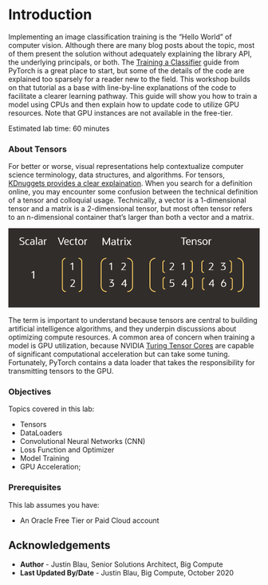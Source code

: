 # Introduction

Implementing an image classification training is the “Hello World” of computer vision. Although there are many blog posts about the topic, most of them present the solution without adequately explaining the library API, the underlying principals, or both. The [Training a Classifier](https://pytorch.org/tutorials/beginner/blitz/cifar10_tutorial.html) guide from PyTorch is a great place to start, but some of the details of the code are explained too sparsely for a reader new to the field. This workshop builds on that tutorial as a base with line-by-line explanations of the code to facilitate a clearer learning pathway. This guide will show you how to train a model using CPUs and then explain how to update code to utilize GPU resources. Note that GPU instances are not available in the free-tier.

Estimated lab time: 60 minutes

### About Tensors

For better or worse, visual representations help contextualize computer science terminology, data structures, and algorithms. For tensors, [KDnuggets provides a clear explaination](https://www.kdnuggets.com/2018/05/wtf-tensor.html). When you search for a definition online, you may encounter some confusion between the technical definition of a tensor and colloquial usage. Technically, a vector is a 1-dimensional tensor and a matrix is a 2-dimensional tensor, but most often tensor refers to an n-dimensional container that’s larger than both a vector and a matrix.

![Visual Representation of different-sized tensors](images/tensor.png)

The term is important to understand because tensors are central to building artificial intelligence algorithms, and they underpin discussions about optimizing compute resources. A common area of concern when training a model is GPU utilization, because NVIDIA [Turing Tensor Cores](https://www.nvidia.com/en-us/data-center/tensor-cores/) are capable of significant computational acceleration but can take some tuning. Fortunately, PyTorch contains a data loader that takes the responsibility for transmitting tensors to the GPU.

### Objectives

Topics covered in this lab:
* Tensors
* DataLoaders
* Convolutional Neural Networks (CNN)
* Loss Function and Optimizer
* Model Training
* GPU Acceleration;

### Prerequisites

This lab assumes you have:
- An Oracle Free Tier or Paid Cloud account

## Acknowledgements
* **Author** - Justin Blau, Senior Solutions Architect, Big Compute
* **Last Updated By/Date** - Justin Blau, Big Compute, October 2020

